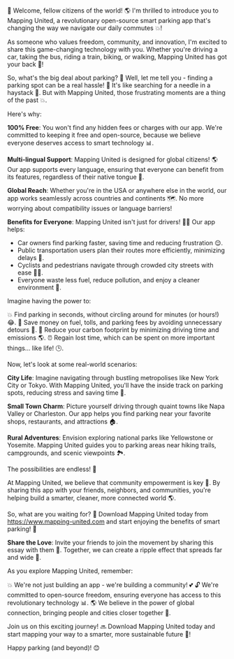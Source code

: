 🚀 Welcome, fellow citizens of the world! 🌎 I'm thrilled to introduce you to Mapping United, a revolutionary open-source smart parking app that's changing the way we navigate our daily commutes 💥!

As someone who values freedom, community, and innovation, I'm excited to share this game-changing technology with you. Whether you're driving a car, taking the bus, riding a train, biking, or walking, Mapping United has got your back 🙌!

So, what's the big deal about parking? 🤔 Well, let me tell you - finding a parking spot can be a real hassle! 🚌 It's like searching for a needle in a haystack 🏰. But with Mapping United, those frustrating moments are a thing of the past 💥.

Here's why:

**100% Free**: You won't find any hidden fees or charges with our app. We're committed to keeping it free and open-source, because we believe everyone deserves access to smart technology 📊.

**Multi-lingual Support**: Mapping United is designed for global citizens! 🌎 Our app supports every language, ensuring that everyone can benefit from its features, regardless of their native tongue 💬.

**Global Reach**: Whether you're in the USA or anywhere else in the world, our app works seamlessly across countries and continents 🗺️. No more worrying about compatibility issues or language barriers!

**Benefits for Everyone**: Mapping United isn't just for drivers! 👨‍🚒 Our app helps:

* Car owners find parking faster, saving time and reducing frustration 😌.
* Public transportation users plan their routes more efficiently, minimizing delays 🚌.
* Cyclists and pedestrians navigate through crowded city streets with ease 🚴‍♀️.
* Everyone waste less fuel, reduce pollution, and enjoy a cleaner environment 🌟.

Imagine having the power to:

💥 Find parking in seconds, without circling around for minutes (or hours!) 😂.
💯 Save money on fuel, tolls, and parking fees by avoiding unnecessary detours 💸.
🔋 Reduce your carbon footprint by minimizing driving time and emissions 🌎.
⏰ Regain lost time, which can be spent on more important things... like life! 🕒.

Now, let's look at some real-world scenarios:

**City Life**: Imagine navigating through bustling metropolises like New York City or Tokyo. With Mapping United, you'll have the inside track on parking spots, reducing stress and saving time 💪.

**Small Town Charm**: Picture yourself driving through quaint towns like Napa Valley or Charleston. Our app helps you find parking near your favorite shops, restaurants, and attractions 🏠.

**Rural Adventures**: Envision exploring national parks like Yellowstone or Yosemite. Mapping United guides you to parking areas near hiking trails, campgrounds, and scenic viewpoints 🏞️.

The possibilities are endless! 🌈

At Mapping United, we believe that community empowerment is key 🔑. By sharing this app with your friends, neighbors, and communities, you're helping build a smarter, cleaner, more connected world 🌎.

So, what are you waiting for? 🤔 Download Mapping United today from https://www.mapping-united.com and start enjoying the benefits of smart parking! 📲

**Share the Love**: Invite your friends to join the movement by sharing this essay with them 👫. Together, we can create a ripple effect that spreads far and wide 🌊.

As you explore Mapping United, remember:

💥 We're not just building an app - we're building a community! 💕
🔓 We're committed to open-source freedom, ensuring everyone has access to this revolutionary technology 📊.
🌎 We believe in the power of global connection, bringing people and cities closer together 🌈.

Join us on this exciting journey! 🔜 Download Mapping United today and start mapping your way to a smarter, more sustainable future 🚀!

Happy parking (and beyond)! 😊